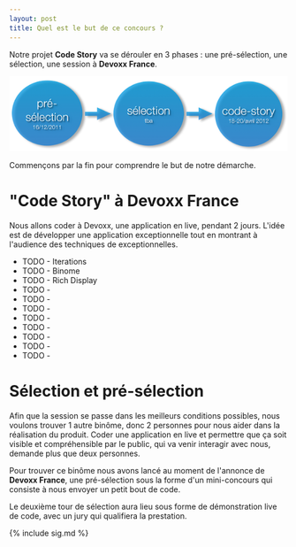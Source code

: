 ```yaml
---
layout: post
title: Quel est le but de ce concours ?
---
```


Notre projet **Code Story** va se dérouler en 3 phases : une pré-sélection, une sélection, une session à **Devoxx France**.

![Les 3 phases](/images/schema.png)

Commençons par la fin pour comprendre le but de notre démarche.

# "Code Story" à Devoxx France

Nous allons coder à Devoxx, une application en live, pendant 2 jours. L'idée est de développer une application exceptionnelle tout en montrant à l'audience des techniques de exceptionnelles.

 * TODO - Iterations
 * TODO - Binome
 * TODO - Rich Display
 * TODO -
 * TODO - 
 * TODO - 
 * TODO - 
 * TODO - 
 * TODO - 
 * TODO - 
 * TODO - 

# Sélection et pré-sélection

Afin que la session se passe dans les meilleurs conditions possibles, nous voulons trouver 1 autre binôme, donc 2 personnes pour nous aider dans la réalisation du produit. Coder une application en live et permettre que ça soit visible et compréhensible par le public, qui va venir interagir avec nous, demande plus que deux personnes.

Pour trouver ce binôme nous avons lancé au moment de l'annonce de **Devoxx France**, une pré-sélection sous la forme d'un mini-concours qui consiste à nous envoyer un petit bout de code.

Le deuxième tour de sélection aura lieu sous forme de démonstration live de code, avec un jury qui qualifiera la prestation.

{% include sig.md %}
